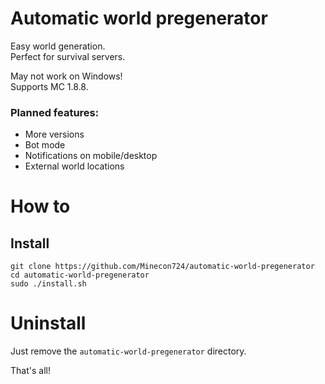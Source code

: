# Automatic world pregenerator

Easy world generation.\
Perfect for survival servers.

May not work on Windows!\
Supports MC 1.8.8.

### Planned features:
- More versions
- Bot mode
- Notifications on mobile/desktop
- External world locations

# How to
## Install
```
git clone https://github.com/Minecon724/automatic-world-pregenerator
cd automatic-world-pregenerator
sudo ./install.sh
```
# Uninstall
Just remove the `automatic-world-pregenerator` directory.

That's all!
